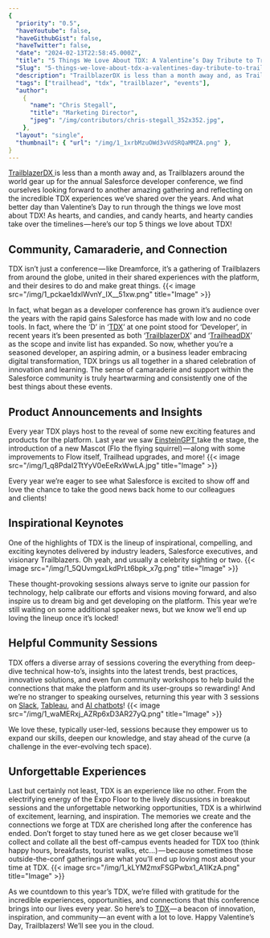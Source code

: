 ```yaml
---
{
  "priority": "0.5",
  "haveYoutube": false,
  "haveGithubGist": false,
  "haveTwitter": false,
  "date": "2024-02-13T22:58:45.000Z",
  "title": "5 Things We Love About TDX: A Valentine’s Day Tribute to Trailblazers",
  "Slug": "5-things-we-love-about-tdx-a-valentines-day-tribute-to-trailblazers",
  "description": "TrailblazerDX is less than a month away and, as Trailblazers around the world gear up for the annual Salesforce developer conference, we find ourselves looking forward to another amazing gathering and reflecting on the incredible TDX experiences we’ve shared over the years..",
  "tags": ["trailhead", "tdx", "trailblazer", "events"],
  "author":
    {
      "name": "Chris Stegall",
      "title": "Marketing Director",
      "jpeg": "/img/contributors/chris-stegall_352x352.jpg",
    },
  "layout": "single",
  "thumbnail": { "url": "/img/1_1xrbMzuOWd3vVdSRQaMMZA.png" },
}
---
```


[TrailblazerDX ](https://www.salesforce.com/trailblazerdx)is less than a month away and, as Trailblazers around the world gear up for the annual Salesforce developer conference, we find ourselves looking forward to another amazing gathering and reflecting on the incredible TDX experiences we’ve shared over the years.
And what better day than Valentine’s Day to run through the things we love most about TDX! As hearts, and candies, and candy hearts, and hearty candies take over the timelines — here’s our top 5 things we love about TDX!

## Community, Camaraderie, and Connection

TDX isn’t just a conference — like Dreamforce, it’s a gathering of Trailblazers from around the globe, united in their shared experiences with the platform, and their desires to do and make great things.
{{< image src="/img/1_pckae1dxlWvnY_IX__51xw.png" title="Image" >}}

In fact, what began as a developer conference has grown it’s audience over the years with the rapid gains Salesforce has made with low and no code tools. In fact, where the ‘D’ in ‘[TDX](https://www.salesforce.com/trailblazerdx)’ at one point stood for ‘Developer’, in recent years it’s been presented as both ‘[TrailblazerDX](https://www.salesforce.com/trailblazerdx)’ and ‘[TrailheadDX](https://www.salesforce.com/trailblazerdx)’ as the scope and invite list has expanded.
So now, whether you’re a seasoned developer, an aspiring admin, or a business leader embracing digital transformation, TDX brings us all together in a shared celebration of innovation and learning. The sense of camaraderie and support within the Salesforce community is truly heartwarming and consistently one of the best things about these events.

## Product Announcements and Insights

Every year TDX plays host to the reveal of some new exciting features and products for the platform. Last year we saw [EinsteinGPT ](https://www.salesforce.com/news/press-releases/2023/03/07/einstein-generative-ai/)take the stage, the introduction of a new Mascot (Flo the flying squirrel) — along with some improvements to Flow itself, Trailhead upgrades, and more!
{{< image src="/img/1_q8PdaI2TtYyV0eEeRxWwLA.jpg" title="Image" >}}

Every year we’re eager to see what Salesforce is excited to show off and love the chance to take the good news back home to our colleagues and clients!

## Inspirational Keynotes

One of the highlights of TDX is the lineup of inspirational, compelling, and exciting keynotes delivered by industry leaders, Salesforce executives, and visionary Trailblazers. Oh yeah, and usually a celebrity sighting or two.
{{< image src="/img/1_5QUvmgxLkdPrLt6bpk_x7g.png" title="Image" >}}

These thought-provoking sessions always serve to ignite our passion for technology, help calibrate our efforts and visions moving forward, and also inspire us to dream big and get developing on the platform. This year we’re still waiting on some additional speaker news, but we know we’ll end up loving the lineup once it’s locked!

## Helpful Community Sessions

TDX offers a diverse array of sessions covering the everything from deep-dive technical how-to’s, insights into the latest trends, best practices, innovative solutions, and even fun community workshops to help build the connections that make the platform and its user-groups so rewarding! And we’re no stranger to speaking ourselves, returning this year with 3 sessions on [Slack](https://reg.salesforce.com/flow/plus/tdx24/sessioncatalog/page/Catalog?_ga=2.49532582.1685950131.1707777742-1627426254.1707170226&search=rodriguez), [Tableau](https://reg.salesforce.com/flow/plus/tdx24/sessioncatalog/page/Catalog?_ga=2.49532582.1685950131.1707777742-1627426254.1707170226&search=stegall), and [AI chatbots](https://reg.salesforce.com/flow/plus/tdx24/sessioncatalog/page/Catalog?_ga=2.49532582.1685950131.1707777742-1627426254.1707170226&search=kaufman)!
{{< image src="/img/1_waMERxj_AZRp6xD3AR27yQ.png" title="Image" >}}

We love these, typically user-led, sessions because they empower us to expand our skills, deepen our knowledge, and stay ahead of the curve (a challenge in the ever-evolving tech space).

## Unforgettable Experiences

Last but certainly not least, TDX is an experience like no other. From the electrifying energy of the Expo Floor to the lively discussions in breakout sessions and the unforgettable networking opportunities, TDX is a whirlwind of excitement, learning, and inspiration. The memories we create and the connections we forge at TDX are cherished long after the conference has ended. Don’t forget to stay tuned here as we get closer because we’ll collect and collate all the best off-campus events headed for TDX too (think happy hours, breakfasts, tourist walks, etc…) — because sometimes those outside-the-conf gatherings are what you’ll end up loving most about your time at TDX.
{{< image src="/img/1_kLYM2mxFSGPwbx1_A1IKzA.png" title="Image" >}}

As we countdown to this year’s TDX, we’re filled with gratitude for the incredible experiences, opportunities, and connections that this conference brings into our lives every year.
So here’s to [TDX ](https://www.salesforce.com/trailblazerdx)— a beacon of innovation, inspiration, and community — an event with a lot to love. Happy Valentine’s Day, Trailblazers!
We’ll see you in the cloud.
